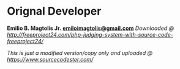 

# Orignal Developer
**Emilio B. Magtolis Jr.**
**emiloimagtolis@gmail.com**
*Downloaded @ http://freeproject24.com/php-judging-system-with-source-code-freeproject24/*

*This is just a modified version/copy only and uploaded @ https://www.sourcecodester.com/*